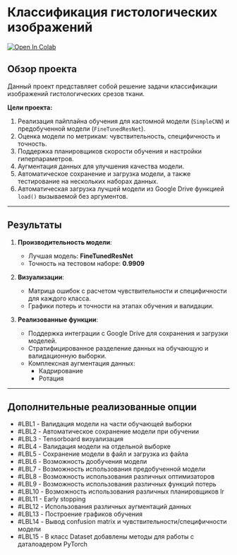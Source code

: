 # Классификация гистологических изображений

[![Open In Colab](https://colab.research.google.com/assets/colab-badge.svg)](https://drive.google.com/file/d/1Jo6LFDLG6kpLcM6xN3QeIMwhauyrhDzX/view?usp=sharing)
## **Обзор проекта**
Данный проект представляет собой решение задачи классификации изображений гистологических срезов ткани. 

**Цели проекта:**
1. Реализация пайплайна обучения для кастомной модели (`SimpleCNN`) и предобученной модели (`FineTunedResNet`).
2. Оценка модели по метрикам: чувствительность, специфичность и точность.
3. Поддержка планировщиков скорости обучения и настройки гиперпараметров.
4. Аугментация данных для улучшения качества модели.
5. Автоматическое сохранение и загрузка модели, а также тестирование на нескольких наборах данных.
6. Автоматическая загрузка лучшей модели из Google Drive функцией `load()` вызываемой без аргументов.

---

## **Результаты**

1. **Производительность модели**:
   - Лучшая модель: **FineTunedResNet**
   - Точность на тестовом наборе: **0.9909**

2. **Визуализации**:
   - Матрица ошибок с расчетом чувствительности и специфичности для каждого класса.
   - Графики потерь и точности на этапах обучения и валидации.

4. **Реализованные функции**:
   - Поддержка интеграции с Google Drive для сохранения и загрузки моделей.
   - Стратифицированное разделение данных на обучающую и валидационную выборки.
   - Комплексная аугментация данных:
     - Кадрирование
     - Ротация

---





## Дополнительные реализованные опции

- #LBL1 - Валидация модели на части обучающей выборки
- #LBL2 - Автоматическое сохранение модели при обучении
- #LBL3 - Tensorboard визуализация
- #LBL4 - Валидация модели на отдельной выборке
- #LBL5 - Сохранение модели в файл и загрузка из файла
- #LBL6 - Возможность дообучения модели
- #LBL7 - Возможность использования предобученной модели
- #LBL8 - Возможность использования различных оптимизаторов
- #LBL9 - Возможность использования различных функций потерь
- #LBL10 - Возможность использования различных планировщиков lr
- #LBL11 - Early stopping
- #LBL12 - Использования различных аугментаций данных
- #LBL13 - Построение графиков обучения
- #LBL14 - Вывод confusion matrix и чувствительности/специфичности модели
- #LBL15 - В класс Dataset добавлены методы для работы с даталоадером PyTorch